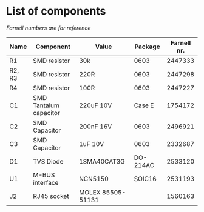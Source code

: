 # List of components
*Farnell numbers are for reference*

Name|Component|Value|Package|Farnell nr.
----|---------|-----|-------|-----------
R1|SMD resistor|30k|0603|2447333
R2, R3|SMD resistor|220R|0603|2447298
R4|SMD resistor|100R|0603|2447227
C1|SMD Tantalum capacitor|220uF 10V|Case E|1754172
C2|SMD Capacitor|200nF 16V|0603|2496921
C3|SMD Capacitor|1uF 10V|0603|2332687
D1|TVS Diode|1SMA40CAT3G|DO-214AC|2533120
U1|M-BUS interface|NCN5150|SOIC16|2531193
J2|RJ45 socket|MOLEX  85505-51131||1560163